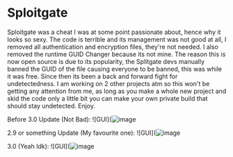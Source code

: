 # Sploitgate

Sploitgate was a cheat I was at some point passionate about, hence why it looks so sexy.
The code is terrible and its management was not good at all, I removed all authentication
and encryption files, they're not needed. I also removed the runtime GUID Changer because its not mine.
The reason this is now open source is due to its popularity, the Splitgate devs manually banned the GUID of the file
causing everyone to be banned, this was while it was free. Since then its been a back and forward fight for undetectedness.
I am working on 2 other projects atm so this won't be getting any attention from me, as long as you make a whole new project
and skid the code only a little bit you can make your own private build that should stay undetected. Enjoy.


Before 3.0 Update (Not Bad): 
![GUI](![image](https://user-images.githubusercontent.com/83372423/134997153-52d547f8-0b0e-4fd0-96c7-ca19dc9c69bd.png)

2.9 or something Update (My favourite one):
![GUI](![image](https://user-images.githubusercontent.com/83372423/134997263-88d59c95-e562-4d3a-a7e2-442c58aebcdb.png)

3.0 (Yeah Idk):
![GUI](![image](https://user-images.githubusercontent.com/83372423/134997263-88d59c95-e562-4d3a-a7e2-442c58aebcdb.png)
